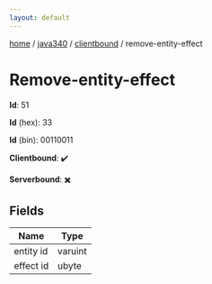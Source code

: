 ```yaml
---
layout: default
---
```


[home](/)  /  [java340](/protocol/java340)  /  [clientbound](/protocol/java340/clientbound)  /  remove-entity-effect

# Remove-entity-effect

**Id**: 51

**Id** (hex): 33

**Id** (bin): 00110011

**Clientbound**: ✔️

**Serverbound**: ✖️

## Fields

Name | Type
---|---
entity id | varuint
effect id | ubyte

